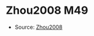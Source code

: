 <a name="material" />

# Zhou2008 M49
<script type="application/ld+json">
  {
    "@context": "https://schema.org/",
    "@type": "ChemicalSubstance",
    "http://purl.org/dc/terms/conformsTo":
      {
        "@type": "CreativeWork",
        "@id": "https://bioschemas.org/profiles/ChemicalSubstance/0.4-RELEASE/"
      },
    "@id": "https://egonw.github.io/nanowiki/nanowiki261.html#material",
    "name": "Zhou2008 M49",
    "sameAs": "http://127.0.0.1/mediawiki/index.php/Special:URIResolver/Zhou2008_M49"
  }
</script>


* Source: [Zhou2008](http://127.0.0.1/mediawiki/index.php/Special:URIResolver/Zhou2008)

